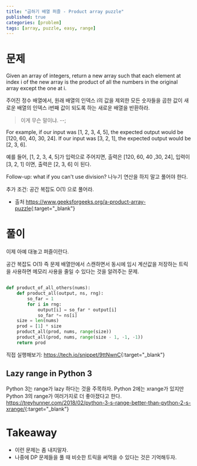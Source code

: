 ```yaml
---
title: "곱하기 배열 퍼즐 - Product array puzzle"
published: true
categories: [problem]
tags: [array, puzzle, easy, range]
---
```


# 문제

Given an array of integers, return a new array such that each element at index i of the new array is the product of all the numbers in the original array except the one at i.

주어진 정수 배열에서, 원래 배열의 인덱스 i의 값을 제외한 모든 숫자들을 곱한 값이 새로운 배열의 인덱스 i번째 값이 되도록 하는 새로운 배열을 반환하라.
> 이게 무슨 말이냐. --;

For example, if our input was [1, 2, 3, 4, 5], the expected output would be [120, 60, 40, 30, 24]. If our input was [3, 2, 1], the expected output would be [2, 3, 6].

예를 들어, [1, 2, 3, 4, 5]가 입력으로 주어지면, 출력은 [120, 60, 40 ,30, 24], 입력이 [3, 2, 1] 이면, 출력은 [2, 3, 6] 이 된다.

Follow-up: what if you can't use division?
나누기 연산을 하지 말고 풀어야 한다.

추가 조건: 공간 복잡도 O(1) 으로 풀어라.

* 출처 <https://www.geeksforgeeks.org/a-product-array-puzzle>{:target="_blank"}

# 풀이

이제 아예 대놓고 퍼즐이란다.

공간 복잡도 O(1) 즉 문제 배열안에서 스캔하면서 동시에 임시 계산값을 저장하는 트릭을 사용하면 메모리 사용을 줄일 수 있다는 것을 알려주는 문제.

```py

def product_of_all_others(nums):
    def product_all(output, ns, rng):
        so_far = 1
        for i in rng:
            output[i] = so_far * output[i]
            so_far *= ns[i]
    size = len(nums)
    prod = [1] * size
    product_all(prod, nums, range(size))
    product_all(prod, nums, range(size - 1, -1, -1))
    return prod

```

직접 실행해보기: <https://tech.io/snippet/9ttNwnC>{:target="_blank"}

## Lazy range in Python 3

Python 3는 range가 lazy 하다는 것을 주목하자. Python 2에는 xrange가 있지만 Python 3의 range가 여러가지로 더 좋아졌다고 한다.
<https://treyhunner.com/2018/02/python-3-s-range-better-than-python-2-s-xrange/>{:target="_blank"}

# Takeaway

* 이런 문제는 좀 내지말자.
* 나중에 DP 문제들을 풀 때 비슷한 트릭을 써먹을 수 있다는 것은 기억해두자.
